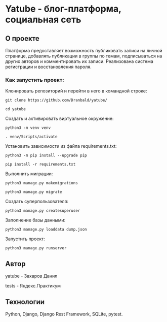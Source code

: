 # Yatube - блог-платформа, социальная сеть

## О проекте
Платформа предоставляет возможность публиковать записи на личной странице, добавлять публикации в группы по темам, подписываться на других авторов и комментировать их записи. Реализована система регистрации и восстановления пароля.

### Как запустить проект:

Клонировать репозиторий и перейти в него в командной строке:

```
git clone https://github.com/Dranbald/yatube/
```

```
cd yatube
```

Cоздать и активировать виртуальное окружение:

```
python3 -m venv venv
```

```
. venv/Scripts/activate
```

Установить зависимости из файла requirements.txt:

```
python3 -m pip install --upgrade pip
```

```
pip install -r requirements.txt
```

Выполнить миграции:

```
python3 manage.py makemigrations
```

```
python3 manage.py migrate
```

Создать суперпользователя:

```
python3 manage.py createsuperuser
```

Заполнение базы данными:

```
python3 manage.py loaddata dump.json
```

Запустить проект:

```
python3 manage.py runserver
```

## Автор

yatube - Захаров Данил

tests - Яндекс.Практикум

## Технологии

Python, Django, Django Rest Framework, SQLite, pytest.
